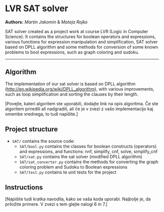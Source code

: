 LVR SAT solver
=======

**Authors:** _Martin Jakomin_ & _Mateja Rojko_

SAT solver created as a project work at course LVR (Logic in Computer Science).
It contains the structures for boolean operators and expressions, various functions for expression manipulation
and simplification, SAT solver based on DPLL algorithm and some methods for conversion of some known problems
to bool expressions, such as graph coloring and sudoku.

___


## Algorithm
The implementation of our sat solver is based on DPLL algorithm (http://en.wikipedia.org/wiki/DPLL_algorithm),
with various improvements, such as loop simplification and sorting the clauses by their length.

[Povejte, kateri algoritem ste uporabili, dodajte link na opis algoritma. Če ste algoritem priredili ali nadgradili,
ali če je v zvezi z vašo implementacijo kaj omembe vrednega, to tudi napišite.]


## Project structure
 * `SAT/` contains the source code:
   * `SAT/bool.py` contains the classes for boolean constructs (operators) and expressions, and functions: nnf, simplify, cnf, solve, simplify_cnf
   * `SAT/sat.py` contains the sat solver (modified DPLL algorithm)
   * `SAT/sat_converter.py` contains the methods for converting the graph coloring problem and Sudoku to Boolean expressions
   * `SAT/test.py` contains te unit tests for the project


## Instructions
[Napišite tudi kratka navodila, kako se vaša koda uporabi. Najbolje je, da priložite primere.
V zvezi s tem glejte nalogi 6 in 7.]









